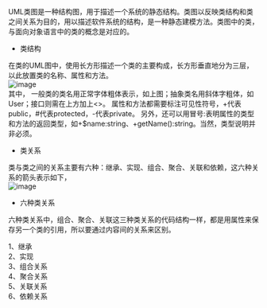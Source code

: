 UML类图是一种结构图，用于描述一个系统的静态结构。类图以反映类结构和类之间关系为目的，用以描述软件系统的结构，是一种静态建模方法。类图中的类，与面向对象语言中的类的概念是对应的。
- 类结构

在类的UML图中，使用长方形描述一个类的主要构成，长方形垂直地分为三层，以此放置类的名称、属性和方法。  
![image](https://github.com/fengzyz/studynotes/raw/master/images/structure.png)  
其中，
一般类的类名用正常字体粗体表示，如上图；抽象类名用斜体字粗体，如User；接口则需在上方加上<<interface>>。
属性和方法都需要标注可见性符号，+代表public，#代表protected，-代表private。
另外，还可以用冒号:表明属性的类型和方法的返回类型，如+$name:string、+getName():string。当然，类型说明并非必须。

- 类关系

类与类之间的关系主要有六种：继承、实现、组合、聚合、关联和依赖，这六种关系的箭头表示如下，  
![image](https://github.com/fengzyz/studynotes/raw/master/images/arrow.png)   
- 六种类关系

六种类关系中，组合、聚合、关联这三种类关系的代码结构一样，都是用属性来保存另一个类的引用，所以要通过内容间的关系来区别。

1、继承  
2、实现  
3、组合关系  
4、聚合关系  
5、关联关系  
6、依赖关系
